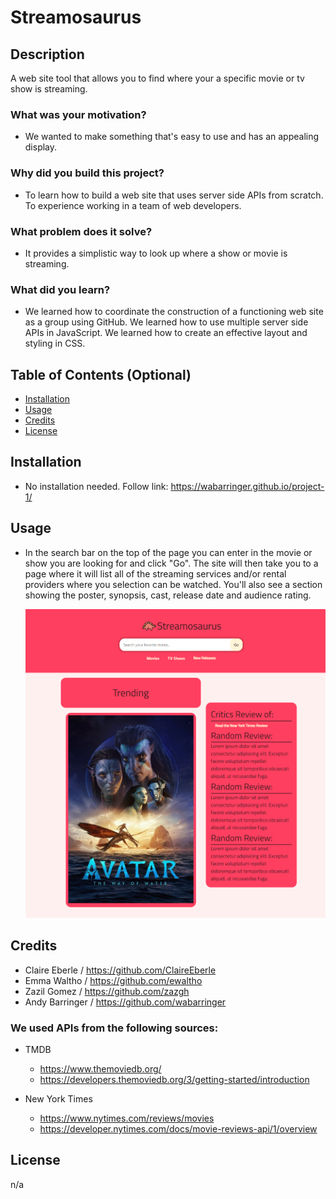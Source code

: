 # Streamosaurus

## Description

A web site tool that allows you to find where your a specific movie or tv show is streaming.

### What was your motivation?

- We wanted to make something that's easy to use and has an appealing display.

### Why did you build this project?

- To learn how to build a web site that uses server side APIs from scratch. To experience working in a team of web developers.

### What problem does it solve?

- It provides a simplistic way to look up where a show or movie is streaming.

### What did you learn?

- We learned how to coordinate the construction of a functioning web site as a group using GitHub. We learned how to use multiple server side APIs in JavaScript. We learned how to create an effective layout and styling in CSS.

## Table of Contents (Optional)

- [Installation](#installation)
- [Usage](#usage)
- [Credits](#credits)
- [License](#license)

## Installation

- No installation needed. Follow link: https://wabarringer.github.io/project-1/

## Usage

- In the search bar on the top of the page you can enter in the movie or show you are looking for and click "Go". The site will then take you to a page where it will list all of the streaming services and/or rental providers where you selection can be watched. You'll also see a section showing the poster, synopsis, cast, release date and audience rating.

  ![screenshot of web site](assets/images/srceen-cap01.PNG)

## Credits

- Claire Eberle / https://github.com/ClaireEberle
- Emma Waltho / https://github.com/ewaltho
- Zazil Gomez / https://github.com/zazgh
- Andy Barringer / https://github.com/wabarringer

### We used APIs from the following sources:

- TMDB

  - https://www.themoviedb.org/
  - https://developers.themoviedb.org/3/getting-started/introduction

- New York Times

  - https://www.nytimes.com/reviews/movies
  - https://developer.nytimes.com/docs/movie-reviews-api/1/overview

## License

n/a
